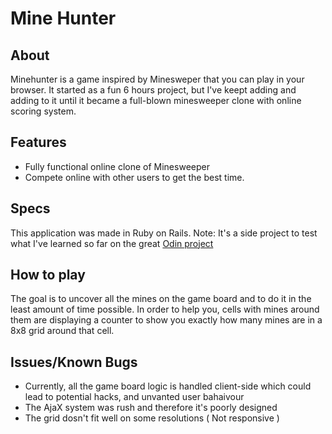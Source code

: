 # Mine Hunter

## About
Minehunter is a game inspired by Minesweper that you can play in your browser. It started
as a fun 6 hours project, but I've keept adding and adding to it until it became a full-blown minesweeper clone
with online scoring system.

## Features
 * Fully functional online clone of Minesweeper
 * Compete online with other users to get the best time.

## Specs
This application was made in Ruby on Rails.
Note: It's a side project to test what I've learned so far on the great [Odin project](http://www.theodinproject.com/)

## How to play
The goal is to uncover all the mines on the game board and to do it in the least amount of time possible.
In order to help you, cells with mines around them are displaying a counter to show you exactly how many mines
are in a 8x8 grid around that cell.

## Issues/Known Bugs
 * Currently, all the game board logic is handled client-side which could lead to potential hacks, and unvanted user bahaivour
 * The AjaX system was rush and therefore it's poorly designed
 * The grid dosn't fit well on some resolutions ( Not responsive )
